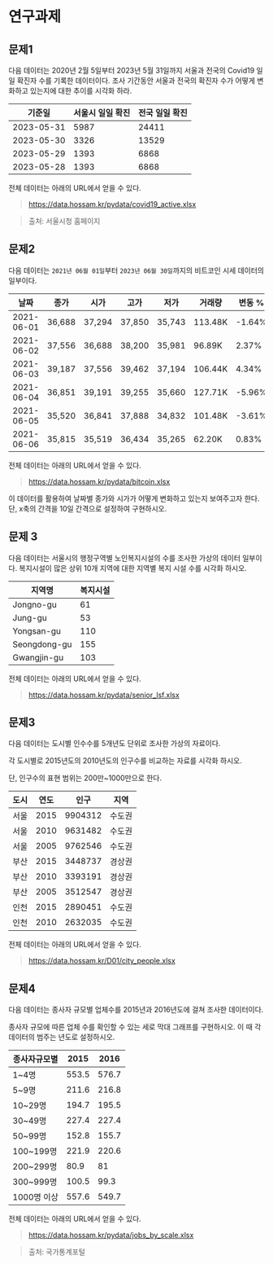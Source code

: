 # 연구과제

## 문제1

다음 데이터는 2020년 2월 5일부터 2023년 5월 31일까지 서울과 전국의 Covid19 일일 확진자 수를 기록한 데이터이다. 조사 기간동안 서울과 전국의 확진자 수가 어떻게 변화하고 있는지에 대한 추이를 시각화 하라.

| 기준일        | 서울시 일일 확진 | 전국 일일 확진 |
|------------|-----------|----------|
| 2023-05-31 | 5987      | 24411    |
| 2023-05-30 | 3326      | 13529    |
| 2023-05-29 | 1393      | 6868     |
| 2023-05-28 | 1393      | 6868     |

전체 데이터는 아래의 URL에서 얻을 수 있다.

> https://data.hossam.kr/pydata/covid19_active.xlsx

> 출처: 서울시청 홈페이지

## 문제2

다음 데이터는 `2021년 06월 01일`부터 `2023년 06월 30일`까지의 비트코인 시세 데이터의 일부이다.

| 날짜         | 종가      | 시가      | 고가      | 저가      | 거래량     | 변동 %   |
|------------|---------|---------|---------|---------|---------|--------|
| 2021-06-01 | 36,688  | 37,294  | 37,850  | 35,743  | 113.48K | -1.64% |
| 2021-06-02 | 37,556  | 36,688  | 38,200  | 35,981  | 96.89K  | 2.37%  |
| 2021-06-03 | 39,187  | 37,556  | 39,462  | 37,194  | 106.44K | 4.34%  |
| 2021-06-04 | 36,851  | 39,191  | 39,255  | 35,660  | 127.71K | -5.96% |
| 2021-06-05 | 35,520  | 36,841  | 37,888  | 34,832  | 101.48K | -3.61% |
| 2021-06-06 | 35,815  | 35,519  | 36,434  | 35,265  | 62.20K  | 0.83%  |

전체 데이터는 아래의 URL에서 얻을 수 있다.

> https://data.hossam.kr/pydata/bitcoin.xlsx

이 데이터를 활용하여 날짜별 종가와 시가가 어떻게 변화하고 있는지 보여주고자 한다. 단, x축의 간격을 10일 간격으로 설정하여 구현하시오.

## 문제 3

다음 데이터는 서울시의 행정구역별 노인복지시설의 수를 조사한 가상의 데이터 일부이다. 복지시설이 많은 상위 10개 지역에 대한 지역별 복지 시설 수를 시각화 하시오.

| 지역명          | 복지시설 |
|--------------|------|
| Jongno-gu    | 61   |
| Jung-gu      | 53   |
| Yongsan-gu   | 110  |
| Seongdong-gu | 155  |
| Gwangjin-gu  | 103  |

전체 데이터는 아래의 URL에서 얻을 수 있다.

> https://data.hossam.kr/pydata/senior_lsf.xlsx

## 문제3

다음 데이터는 도시별 인수수를 5개년도 단위로 조사한 가상의 자료이다.

각 도시별로 2015년도의 2010년도의 인구수를 비교하는 자료를 시각화 하시오.

단, 인구수의 표현 범위는 200만~1000만으로 한다.

| 도시 | 연도   | 인구      | 지역  |
|----|------|---------|-----|
| 서울 | 2015 | 9904312 | 수도권 |
| 서울 | 2010 | 9631482 | 수도권 |
| 서울 | 2005 | 9762546 | 수도권 |
| 부산 | 2015 | 3448737 | 경상권 |
| 부산 | 2010 | 3393191 | 경상권 |
| 부산 | 2005 | 3512547 | 경상권 |
| 인천 | 2015 | 2890451 | 수도권 |
| 인천 | 2010 | 2632035 | 수도권 |

전체 데이터는 아래의 URL에서 얻을 수 있다.

> https://data.hossam.kr/D01/city_people.xlsx


## 문제4

다음 데이터는 종사자 규모별 업체수를 2015년과 2016년도에 걸쳐 조사한 데이터이다.

종사자 규모에 따른 업체 수를 확인할 수 있는 세로 막대 그래프를 구현하시오. 이 때 각 데이터의 범주는 년도로 설정하시오.

| 종사자규모별   | 2015  | 2016  |
|----------|-------|-------|
| 1~4명     | 553.5 | 576.7 |
| 5~9명     | 211.6 | 216.8 |
| 10~29명   | 194.7 | 195.5 |
| 30~49명   | 227.4 | 227.4 |
| 50~99명   | 152.8 | 155.7 |
| 100~199명 | 221.9 | 220.6 |
| 200~299명 | 80.9  | 81    |
| 300~999명 | 100.5 | 99.3  |
| 1000명 이상 | 557.6 | 549.7 |

전체 데이터는 아래의 URL에서 얻을 수 있다.

> https://data.hossam.kr/pydata/jobs_by_scale.xlsx

> 출처: 국가통계포털